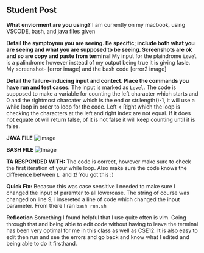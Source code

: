 ## Student Post

**What enviorment are you using?**
I am currently on my macbook, using VSCODE, bash, and java files given

**Detail the symptoynm you are seeing. Be specific; include both what you are seeing and what you are supposed to be seeing. Screenshots are ok and so are copy and paste from terminal**
My input for the plaindrome `Level` is a palindrome however instead of my output being true it is giving fasle. My screenshot- [error image] and the bash code [error2 image]

**Detail the failure-inducing input and contect. Place the commands you have run and test cases.**
The input is marked as `Level`. The code is supposed to make a variable for counting the left character which starts and 0 and the rightmost charcater which is the end or str.length()-1, it will use a while loop in order to loop for the code. Left < Right which the loop is checking the characters at the left and right index are not equal. If it does not equate ot will return false, of it is not false it will keep counting until it is false. 



**JAVA FILE**
![Image](ana1.png)

**BASH FILE**
![Image](ana2.png)

**TA RESPONDED WITH:**
The code is correct, however make sure to check the first iteration of your while loop. Also make sure the code knows the difference between `L `and `I`! You got this :)

**Quick Fix:**
Becasue this was case sensitive I needed to make sure I changed the input of paramter to all lowercase. The string of course was changed on line 9, I insereted a line of code which changed the input parameter. From there I ran `bash run.sh`


**Reflection**
Something I found  helpful that I use quite often is vim. Going through that and being able to edit code without having to leave the terminal has been very optimal for me in this class as well as CSE12. It is also easy to edit then run and see the errors and go back and know what I edited and being able to do it firsthand.

